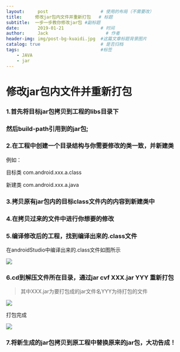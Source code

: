 ```yaml
---
layout:     post                    # 使用的布局（不需要改）
title:     修改jar包内文件并重新打包   # 标题 
subtitle:  一步一步教你修改jar包 #副标题
date:       2019-01-21              # 时间
author:     Jack                      # 作者
header-img: img/post-bg-kuaidi.jpg  #这篇文章标题背景图片
catalog: true                       # 是否归档
tags:                               #标签
    - JAVA 
    - jar
---
```


# 修改jar包内文件并重新打包

### 1.首先将目标jar包拷贝到工程的libs目录下

###    然后build-path引用到的jar包;



### 2.在工程中创建一个目录结构与你需要修改的类一致，并新建类

例如：

目标类    com.android.xxx.a.class

新建类    com.android.xxx.a.java



### 3.拷贝原有jar包内的目标class文件内的内容到新建类中



### 4.在拷贝过来的文件中进行你想要的修改



### 5.编译修改后的工程，找到编译出来的.class文件

   在androidStudio中编译出来的.class文件如图所示

![](https://ws1.sinaimg.cn/large/b5ec746bgy1fznm5xqg61j20w00i0jrp.jpg)

### 6.cd到解压文件所在目录，通过jar cvf XXX.jar YYY 重新打包

> 其中XXX.jar为要打包成的jar文件名YYY为待打包的文件



![](https://ws1.sinaimg.cn/large/b5ec746bgy1fznm8ra8tjj20jv09p755.jpg)

打包完成

![](https://ws1.sinaimg.cn/large/b5ec746bgy1fznm9flor8j20ka0hx3zx.jpg)



### 7.将新生成的jar包拷贝到原工程中替换原来的jar包，大功告成！
